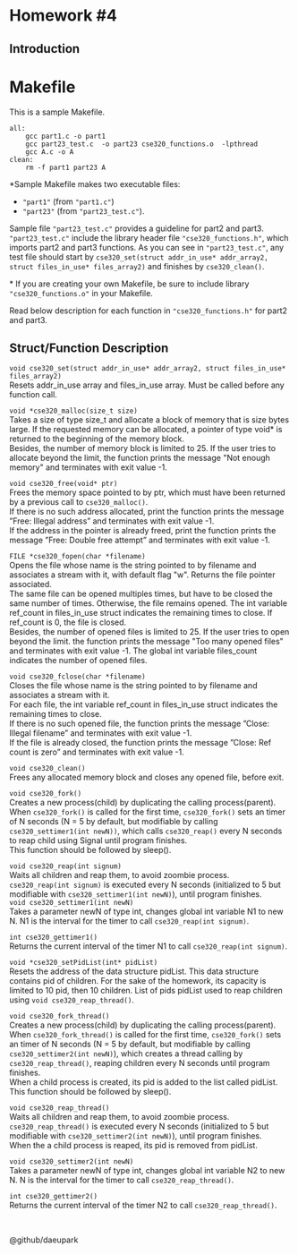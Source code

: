 # Homework #4

<!--Do not cheat and good luck!

It will be great (and useful for you) if you will document your work in this README and write a sort of documentation for your homework. We may give few extra credits for good documentation. -->

## Introduction



# Makefile
This is a sample Makefile.
```
all:
	gcc part1.c -o part1	
	gcc part23_test.c  -o part23 cse320_functions.o  -lpthread
	gcc A.c -o A
clean:
	rm -f part1 part23 A

```

\*Sample Makefile makes two executable files:
-  `"part1"` (from `"part1.c"`)
-  `"part23"` (from `"part23_test.c"`).

Sample file `"part23_test.c"` provides a guideline for part2 and part3.
`"part23_test.c"` include the library header file `"cse320_functions.h"`, which imports part2 and part3 functions. As you can see in `"part23_test.c"`, any test file should start by `cse320_set(struct addr_in_use* addr_array2, struct files_in_use* files_array2)` and finishes by `cse320_clean()`.

\* If you are creating your own Makefile, be sure to include library `"cse320_functions.o"` in your Makefile.


Read below description for each function in `"cse320_functions.h"` for part2 and part3.   


## Struct/Function Description

`void cse320_set(struct addr_in_use* addr_array2, struct files_in_use* files_array2)` <br /> 
Resets addr\_in\_use array and files\_in\_use array. Must be called before any function call. 

`void *cse320_malloc(size_t size)` <br />
Takes a size of type size\_t and allocate a block of memory that is size bytes large. If the requested memory can be allocated, a pointer of type void\* is returned to the beginning of the memory block.  
Besides, the number of memory block is limited to 25. If the user tries to allocate beyond the limit, the function prints the message "Not enough memory" and terminates with exit value -1. 

`void cse320_free(void* ptr)` <br />
Frees the memory space pointed to by ptr, which must have been returned by a previous call to `cse320_malloc()`.  
If there is no such address allocated, print the function prints the message ”Free: Illegal address” and terminates with exit value -1.  
If the address in the pointer is already freed, print the function prints the message ”Free: Double free attempt” and terminates with exit value -1.  

`FILE *cse320_fopen(char *filename)`<br />
Opens the file whose name is the string pointed to by filename and associates a stream with it, with default flag "w". Returns the file pointer associated.  
The same file can be opened multiples times, but have to be closed the same number of times. Otherwise, the file remains opened. The int variable ref\_count in files\_in\_use struct indicates the remaining times to close. If ref\_count is 0, the file is closed.   
Besides, the number of opened files is limited to 25. If the user tries to open beyond the limit. the function prints the message "Too many opened files" and terminates with exit value -1. The global int variable files\_count indicates the number of opened files.  

`void cse320_fclose(char *filename)`<br />
Closes the file whose name is the string pointed to by filename and associates a stream with it.  
For each file, the int variable ref\_count in files\_in\_use struct indicates the remaining times to close.  
If there is no such opened file, the function prints the message ”Close: Illegal filename” and terminates with exit value -1.   
If the file is already closed, the function prints the message ”Close: Ref count is zero” and terminates with exit value -1.   

`void cse320_clean()`<br />
Frees any allocated memory block and closes any opened file, before exit.  

`void cse320_fork()`<br />
Creates a new process(child) by duplicating the calling process(parent). When `cse320_fork()` is called for the first time, `cse320_fork()` sets an timer of N seconds (N = 5 by default, but modifiable by calling `cse320_settimer1(int newN))`, which calls `cse320_reap()` every N seconds to reap child using Signal until program finishes.  
This function should be followed by sleep().  

`void cse320_reap(int signum)`<br />
Waits all children and reap them, to avoid zoombie process. `cse320_reap(int signum)` is executed every N seconds (initialized to 5 but modifiable with `cse320_settimer1(int newN)`), until program finishes.  
`void cse320_settimer1(int newN)`<br />
Takes a parameter newN of type int, changes global int variable N1 to new N. N1 is the interval for the timer to call `cse320_reap(int signum)`.

`int cse320_gettimer1()`<br />
Returns the current interval of the timer N1 to call `cse320_reap(int signum)`.

`void *cse320_setPidList(int* pidList)`<br />
Resets the address of the data structure pidList. This data structure contains pid of children. For the sake of the homework, its capacity is limited to 10 pid, then 10 children. List of pids pidList used to reap children using `void cse320_reap_thread()`. 

`void cse320_fork_thread()`<br />
Creates a new process(child) by duplicating the calling process(parent). When `cse320_fork_thread()` is called for the first time, `cse320_fork()` sets an timer of N seconds (N = 5 by default, but modifiable by calling `cse320_settimer2(int newN)`), which creates a thread calling by `cse320_reap_thread()`, reaping children  every N seconds until program finishes.  
When a child process is created, its pid is added to the list called pidList.  
This function should be followed by sleep().  

`void cse320_reap_thread()`<br />
Waits all children and reap them, to avoid zoombie process. `cse320_reap_thread()` is executed every N seconds (initialized to 5 but modifiable with `cse320_settimer2(int newN)`), until program finishes.  
When the a child process is reaped, its pid is removed from pidList.

`void cse320_settimer2(int newN)`<br />
Takes a parameter newN of type int, changes global int variable N2 to new N. N is the interval for the timer to call `cse320_reap_thread()`.

`int cse320_gettimer2()`<br />
Returns the current interval of the timer N2 to call `cse320_reap_thread()`.

<br /> 


@github/daeupark
